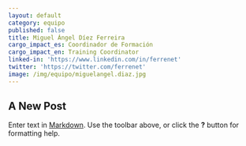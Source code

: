 ```yaml
---
layout: default
category: equipo
published: false
title: Miguel Ángel Díez Ferreira
cargo_impact_es: Coordinador de Formación
cargo_impact_en: Training Coordinator
linked-in: 'https://www.linkedin.com/in/ferrenet'
twitter: 'https://twitter.com/ferrenet'
image: /img/equipo/miguelangel.diaz.jpg
---
```

## A New Post

Enter text in [Markdown](http://daringfireball.net/projects/markdown/). Use the toolbar above, or click the **?** button for formatting help.
